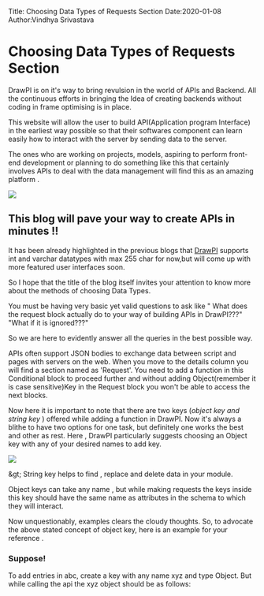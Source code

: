 Title: Choosing Data Types of  Requests Section
Date:2020-01-08
Author:Vindhya Srivastava
# Choosing Data Types of Requests Section

DrawPI is on it&#39;s way to bring revulsion in the world of APIs and Backend. All the continuous efforts in bringing the Idea of creating backends without coding in frame optimising is in place.

This website will allow the user to build API(Application program Interface) in the earliest way possible so that their softwares component can learn easily how to interact with the server by sending data to the server.

The ones who are working on projects, models, aspiring to perform front-end development or planning to do something like this that certainly involves APIs to deal with the data management will find this as an amazing platform .

![](RackMultipart20200720-4-1ciwcqf_html_a07ba975e32eb4e0.png)

## This blog will pave your way to create APIs in minutes !!

It has been already highlighted in the previous blogs that [DrawPI](https://drawpi.com/) supports int and varchar datatypes with max 255 char for now,but will come up with more featured user interfaces soon.

So I hope that the title of the blog itself invites your attention to know more about the methods of choosing Data Types.

You must be having very basic yet valid questions to ask like &quot; What does the request block actually do to your way of building APIs in DrawPI???&quot; &quot;What if it is ignored???&quot;

So we are here to evidently answer all the queries in the best possible way.

APIs often support JSON bodies to exchange data between script and pages with servers on the web. When you move to the details column you will find a section named as &#39;Request&#39;. You need to add a function in this Conditional block to proceed further and without adding Object(remember it is case sensitive)Key in the Request block you won&#39;t be able to access the next blocks.

Now here it is important to note that there are two keys (_object key and string key_ ) offered while adding a function in DrawPI. Now it&#39;s always a blithe to have two options for one task, but definitely one works the best and other as rest. Here , DrawPI particularly suggests choosing an Object key with any of your desired names to add key.

![](RackMultipart20200720-4-1ciwcqf_html_57db56bbcbf3f92e.png)

\&gt; String key helps to find , replace and delete data in your module.

Object keys can take any name , but while making requests the keys inside this key should have the same name as attributes in the schema to which they will interact.

Now unquestionably, examples clears the cloudy thoughts. So, to advocate the above stated concept of object key, here is an example for your reference .

### Suppose!

To add entries in abc, create a key with any name xyz and type Object. But while calling the api the xyz object should be as follows:
